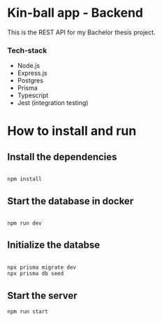 # Kin-ball app - Backend
This is the REST API for my Bachelor thesis project.  


### Tech-stack
- Node.js
- Express.js
- Postgres
- Prisma
- Typescript
- Jest (integration testing)

# How to install and run

## Install the dependencies
```bash

npm install
```

## Start the database in docker
```bash

npm run dev
```

## Initialize the databse
```bash

npx prisma migrate dev
npx prisma db seed
```

## Start the server
```bash
npm run start
```

